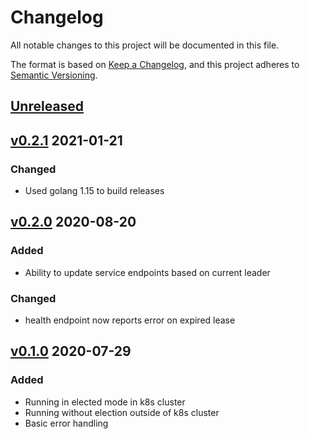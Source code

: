 # Changelog
All notable changes to this project will be documented in this file.

The format is based on [Keep a Changelog](https://keepachangelog.com/en/1.0.0/),
and this project adheres to [Semantic Versioning](https://semver.org/spec/v2.0.0.html).

## [Unreleased]

## [v0.2.1] 2021-01-21

### Changed
* Used golang 1.15 to build releases

## [v0.2.0] 2020-08-20

### Added
* Ability to update service endpoints based on current leader

### Changed
* health endpoint now reports error on expired lease

## [v0.1.0] 2020-07-29

### Added
* Running in elected mode in k8s cluster
* Running without election outside of k8s cluster
* Basic error handling

[Unreleased]: https://github.com/LINBIT/k8s-await-election/compare/v0.2.1...HEAD
[v0.2.1]: https://github.com/LINBIT/k8s-await-election/compare/v0.2.0...v0.2.1
[v0.2.0]: https://github.com/LINBIT/k8s-await-election/compare/v0.1.0...v0.2.0
[v0.1.0]: https://github.com/LINBIT/k8s-await-election/commits/v0.1.0
